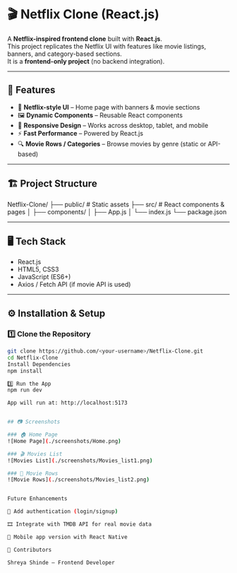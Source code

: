 # 🎬 Netflix Clone (React.js)

A **Netflix-inspired frontend clone** built with **React.js**.  
This project replicates the Netflix UI with features like movie listings, banners, and category-based sections.  
It is a **frontend-only project** (no backend integration).

---

## 🚀 Features

- 🎥 **Netflix-style UI** – Home page with banners & movie sections  
- 🖼 **Dynamic Components** – Reusable React components  
- 🎨 **Responsive Design** – Works across desktop, tablet, and mobile  
- ⚡ **Fast Performance** – Powered by React.js  
- 🔍 **Movie Rows / Categories** – Browse movies by genre (static or API-based)  

---

## 🏗 Project Structure
Netflix-Clone/
├── public/ # Static assets
├── src/ # React components & pages
│ ├── components/
│ ├── App.js
│ └── index.js
└── package.json

---

## 🖥️ Tech Stack

- React.js  
- HTML5, CSS3  
- JavaScript (ES6+)  
- Axios / Fetch API (if movie API is used)  

---

## ⚙️ Installation & Setup

### 1️⃣ Clone the Repository
```bash
git clone https://github.com/<your-username>/Netflix-Clone.git
cd Netflix-Clone
Install Dependencies
npm install

3️⃣ Run the App
npm run dev

App will run at: http://localhost:5173


## 📷 Screenshots

### 🏠 Home Page
![Home Page](./screenshots/Home.png)

### 🎬 Movies List
![Movies List](./screenshots/Movies_list1.png)

### 🍿 Movie Rows
![Movie Rows](./screenshots/Movies_list2.png)


Future Enhancements

🔑 Add authentication (login/signup)

🎞 Integrate with TMDB API for real movie data

📱 Mobile app version with React Native

🙌 Contributors

Shreya Shinde – Frontend Developer
